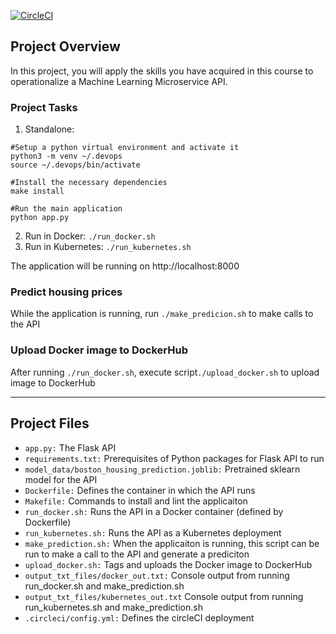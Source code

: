 [![CircleCI](https://circleci.com/gh/hanguyen31099/Final_devops_project4/tree/master.svg?style=svg)](https://circleci.com/gh/hanguyen31099/Final_devops_project4/tree/master)

## Project Overview

In this project, you will apply the skills you have acquired in this course to operationalize a Machine Learning Microservice API.

### Project Tasks
1. Standalone:
```
#Setup a python virtual environment and activate it
python3 -m venv ~/.devops
source ~/.devops/bin/activate

#Install the necessary dependencies
make install

#Run the main application
python app.py
```
2. Run in Docker:  `./run_docker.sh`
3. Run in Kubernetes:  `./run_kubernetes.sh`

The application will be running on http://localhost:8000

### Predict housing prices

While the application is running, run `./make_predicion.sh` to make calls to the API

### Upload Docker image to DockerHub
After running `./run_docker.sh`, execute script`./upload_docker.sh` to upload image to DockerHub

---

## Project Files

* `app.py:` The Flask API
* `requirements.txt:` Prerequisites of Python packages for Flask API to run
* `model_data/boston_housing_prediction.joblib:` Pretrained sklearn model for the API
* `Dockerfile:` Defines the container in which the API runs
* `Makefile:` Commands to install and lint the applicaiton
* `run_docker.sh:` Runs the API in a Docker container (defined by Dockerfile)
* `run_kubernetes.sh:` Runs the API as a Kubernetes deployment
* `make_prediction.sh:` When the applicaiton is running, this script can be run to make a call to the API and generate a prediciton
* `upload_docker.sh:` Tags and uploads the Docker image to DockerHub
* `output_txt_files/docker_out.txt:` Console output from running run_docker.sh and make_prediction.sh
* `output_txt_files/kubernetes_out.txt` Console output from running run_kubernetes.sh and make_prediction.sh
* `.circleci/config.yml:` Defines the circleCI deployment